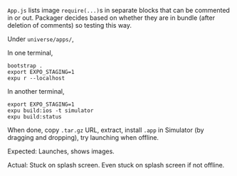 `App.js` lists image `require(...)`s in separate blocks that can be commented in
or out. Packager decides based on whether they are in bundle (after deletion of
comments) so testing this way.

Under `universe/apps/`,

In one terminal,
```
bootstrap .
export EXPO_STAGING=1
expu r --localhost
```

In another terminal,
```
export EXPO_STAGING=1
expu build:ios -t simulator
expu build:status
```

When done, copy `.tar.gz` URL, extract, install `.app` in Simulator (by dragging and dropping), try launching when offline.

Expected: Launches, shows images.

Actual: Stuck on splash screen. Even stuck on splash screen if not offline.
